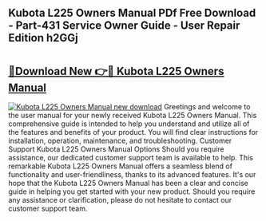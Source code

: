 ## Kubota L225 Owners Manual PDf Free Download - Part-431 Service Owner Guide - User Repair Edition h2GGj

# <h2><a href="http://bc88102.oget.top/?id=Kubota+L225+Owners+Manual">🔗Download New 👉🔴 Kubota L225 Owners Manual</a></h2>

[![Kubota L225 Owners Manual new download](https://i.imgur.com/5g1atiW.png)](http://bc88102.oget.top/?id=Kubota+L225+Owners+Manual)
Greetings and welcome to the user manual for your newly received Kubota L225 Owners Manual. This comprehensive guide is intended to help you understand and utilize all of the features and benefits of your product. You will find clear instructions for installation, operation, maintenance, and troubleshooting. Customer Support Kubota L225 Owners Manual Options Should you require assistance, our dedicated customer support team is available to help. This remarkable Kubota L225 Owners Manual offers a seamless blend of functionality and user-friendliness, thanks to its advanced features. It's our hope that the Kubota L225 Owners Manual has been a clear and concise guide in helping you get started with your new product. Should you require any assistance or clarification, please do not hesitate to contact our customer support team.
